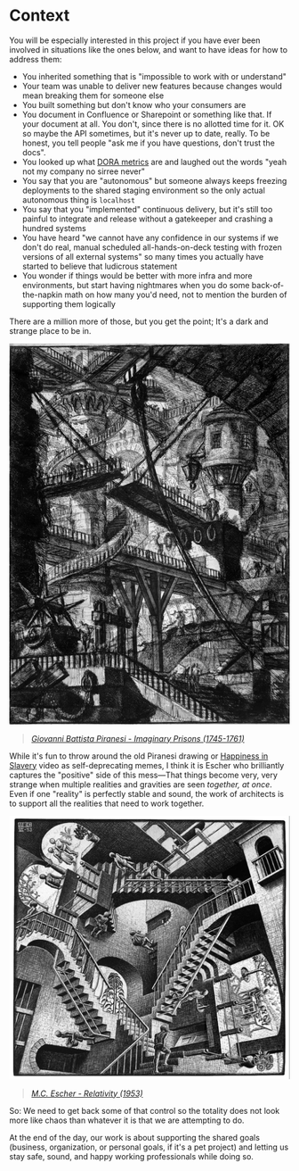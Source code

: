 # Context

You will be especially interested in this project if you have ever been involved in situations like the ones below, and want to have ideas for how to address them:

- You inherited something that is "impossible to work with or understand"
- Your team was unable to deliver new features because changes would mean breaking them for someone else
- You built something but don't know who your consumers are
- You document in Confluence or Sharepoint or something like that. If your document at all. You don't, since there is no allotted time for it. OK so maybe the API sometimes, but it's never up to date, really. To be honest, you tell people "ask me if you have questions, don't trust the docs".
- You looked up what [DORA metrics](https://cloud.google.com/blog/products/devops-sre/using-the-four-keys-to-measure-your-devops-performance) are and laughed out the words "yeah not my company no sirree never"
- You say that you are "autonomous" but someone always keeps freezing deployments to the shared staging environment so the only actual autonomous thing is `localhost`
- You say that you "implemented" continuous delivery, but it's still too painful to integrate and release without a gatekeeper and crashing a hundred systems
- You have heard "we cannot have any confidence in our systems if we don't do real, manual scheduled all-hands-on-deck testing with frozen versions of all external systems" so many times you actually have started to believe that ludicrous statement
- You wonder if things would be better with more infra and more environments, but start having nightmares when you do some back-of-the-napkin math on how many you'd need, not to mention the burden of supporting them logically

There are a million more of those, but you get the point; It's a dark and strange place to be in.

![Giovanni Battista Piranesi - Imaginary Prisons (1745-1761)](/images/piranesi.jpg)

> _[Giovanni Battista Piranesi - Imaginary Prisons (1745-1761)](https://en.wikipedia.org/wiki/Imaginary_Prisons)_

While it's fun to throw around the old Piranesi drawing or [Happiness in Slavery](https://imvdb.com/video/nine-inch-nails/happiness-in-slavery) video as self-deprecating memes, I think it is Escher who brilliantly captures the "positive" side of this mess—That things become very, very strange when multiple realities and gravities are seen _together, at once_. Even if one "reality" is perfectly stable and sound, the work of architects is to support all the realities that need to work together.

![M.C. Escher - Relativity (1953)](/images/escher.jpg)

> _[M.C. Escher - Relativity (1953)](<https://en.wikipedia.org/wiki/Relativity_(M._C.\_Escher)>)_

So: We need to get back some of that control so the totality does not look more like chaos than whatever it is that we are attempting to do.

At the end of the day, our work is about supporting the shared goals (business, organization, or personal goals, if it's a pet project) and letting us stay safe, sound, and happy working professionals while doing so.
